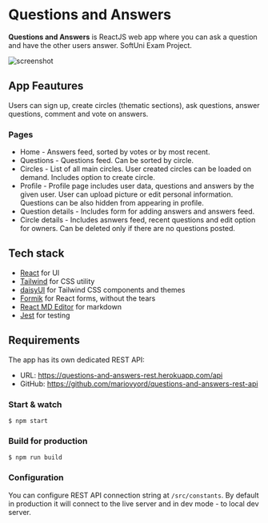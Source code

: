 # **Questions and Answers**
**Questions and Answers** is ReactJS web app where you can ask a question and have the other users answer. SoftUni Exam Project. 

![screenshot](https://i.imgur.com/2AVjdkS.jpg)

## **App Feautures**
Users can sign up, create circles (thematic sections), ask questions, answer questions, comment and vote on answers.

### **Pages**
- Home - Answers feed, sorted by votes or by most recent.
- Questions - Questions feed. Can be sorted by circle.
- Circles - List of all main circles. User created circles can be loaded on demand. Includes option to create circle.
- Profile - Profile page includes user data, questions and answers by the given user. User can upload picture or edit personal information. Questions can be also hidden from appearing in profile.
- Question details - Includes form for adding answers and answers feed.
- Circle details - Includes asnwers feed, recent questions and edit option for owners. Can be deleted only if there are no questions posted.

## **Tech stack**
- [React](https://reactjs.org/) for UI
- [Tailwind](https://tailwindcss.com/) for CSS utility
- [daisyUI](https://daisyui.com/) for Tailwind CSS components and themes
- [Formik](https://formik.org/) for React forms, without the tears
- [React MD Editor](https://github.com/uiwjs/react-md-editor) for markdown
- [Jest](https://jestjs.io/) for testing

## **Requirements**
The app has its own dedicated REST API: 
- URL: https://questions-and-answers-rest.herokuapp.com/api
- GitHub: https://github.com/mariovyord/questions-and-answers-rest-api

### Start & watch
```
$ npm start
```
### Build for production
```
$ npm run build
```
### Configuration
You can configure REST API connection string at `/src/constants`. By default in production it will connect to the live server and in dev mode - to local dev server.